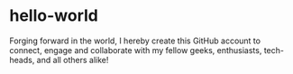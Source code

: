 # hello-world
Forging forward in the world, I hereby create this GitHub account to connect, engage and collaborate with my fellow geeks, enthusiasts, tech-heads, and all others alike!
